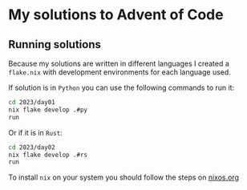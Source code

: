 # My solutions to Advent of Code

## Running solutions

Because my solutions are written in different languages I created a `flake.nix`
with development environments for each language used. 

If solution is in `Python` you can use the following commands to run it:

```sh
cd 2023/day01
nix flake develop .#py
run
```

Or if it is in `Rust`:

```sh 
cd 2023/day02
nix flake develop .#rs
run
```

To install `nix` on your system you should follow the steps on 
[nixos.org](https://nixos.org/download)

